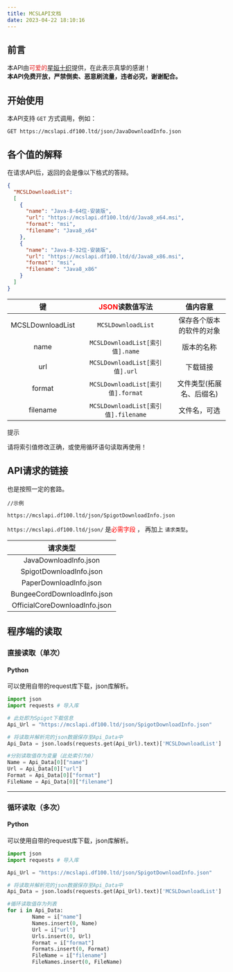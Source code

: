 ```yaml
---
title: MCSLAPI文档
date: 2023-04-22 18:10:16
---
```

## 前言
本API由<font color="#e31f1f">可爱的</font>[星姮十织](https://www.df100.ltd/)提供，在此表示真挚的感谢！  
**本API免费开放，严禁倒卖、恶意刷流量，违者必究，谢谢配合。**
## 开始使用
本API支持 ```GET``` 方式调用，例如：

```http
GET https://mcslapi.df100.ltd/json/JavaDownloadInfo.json
```
## 各个值的解释
在请求API后，返回的会是像以下格式的答辩。
```json
{
  "MCSLDownloadList":
  [
    {
      "name": "Java-8-64位-安装版",
      "url": "https://mcslapi.df100.ltd/d/Java8_x64.msi",
      "format": "msi",
      "filename": "Java8_x64"
    },
    {
      "name": "Java-8-32位-安装版",
      "url": "https://mcslapi.df100.ltd/d/Java8_x86.msi",
      "format": "msi",
      "filename": "Java8_x86"
    }
  ]
}
```

|        键        |  <font color="red">JSON</font>读数值写法  |      值内容意         |
|:----------------:|:---------------------------------------:|:-------------------:|
| MCSLDownloadList |        ```MCSLDownloadList```           | 保存各个版本的软件的对象 |
|       name       |   ```MCSLDownloadList[索引值].name```    |       版本的名称       |
|       url        |   ```MCSLDownloadList[索引值].url```     |        下载链接        |
|      format      |  ```MCSLDownloadList[索引值].format```   | 文件类型(拓展名、后缀名) |
|     filename     | ```MCSLDownloadList[索引值].filename```  |      文件名，可选      |

<div class="custom-block tip">
  <p class="custom-block-title">提示</p>
  <p>请将索引值修改正确，或使用循环语句读取再使用！</p>
</div>

## API请求的链接
也是按照一定的套路。

```http
//示例

https://mcslapi.df100.ltd/json/SpigotDownloadInfo.json
```

 ```https://mcslapi.df100.ltd/json/``` 是<font color="red">必需字段</font> ， 再加上 ```请求类型```。

|             请求类型           |
|:-----------------------------:|
|     JavaDownloadInfo.json     |
|    SpigotDownloadInfo.json    |
|    PaperDownloadInfo.json     |
|  BungeeCordDownloadInfo.json  |
| OfficialCoreDownloadInfo.json |

## 程序端的读取
### 直接读取（单次）
#### Python
可以使用自带的request库下载，json库解析。
```python
import json
import requests # 导入库

# 此处即为Spigot下载信息
Api_Url = "https://mcslapi.df100.ltd/json/SpigotDownloadInfo.json"

# 将读取并解析完的json数据保存至Api_Data中
Api_Data = json.loads(requests.get(Api_Url).text)['MCSLDownloadList']

#分别读取值存为变量（此处索引为0）
Name = Api_Data[0]["name"]
Url = Api_Data[0]["url"]
Format = Api_Data[0]["format"]
FileName = Api_Data[0]["filename"]
```
---
### 循环读取（多次）
#### Python
可以使用自带的request库下载，json库解析。
```python
import json
import requests # 导入库

Api_Url = "https://mcslapi.df100.ltd/json/SpigotDownloadInfo.json"

# 将读取并解析完的json数据保存至Api_Data中
Api_Data = json.loads(requests.get(Api_Url).text)['MCSLDownloadList']

#循环读取值存为列表
for i in Api_Data:
        Name = i["name"]
        Names.insert(0, Name)
        Url = i["url"]
        Urls.insert(0, Url)
        Format = i["format"]
        Formats.insert(0, Format)
        FileName = i["filename"]
        FileNames.insert(0, FileName)
```